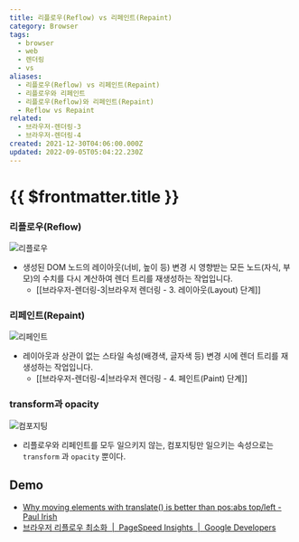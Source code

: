```yaml
---
title: 리플로우(Reflow) vs 리페인트(Repaint)
category: Browser
tags:
  - browser
  - web
  - 렌더링
  - vs
aliases:
  - 리플로우(Reflow) vs 리페인트(Repaint)
  - 리플로우와 리페인트
  - 리플로우(Reflow)와 리페인트(Repaint)
  - Reflow vs Repaint
related:
  - 브라우저-렌더링-3
  - 브라우저-렌더링-4
created: 2021-12-30T04:06:00.000Z
updated: 2022-09-05T05:04:22.230Z
---
```


# {{ $frontmatter.title }}

### 리플로우(Reflow)

![리플로우](https://developers.google.com/web/fundamentals/performance/rendering/images/simplify-paint-complexity-and-reduce-paint-areas/frame.jpg)

- 생성된 DOM 노드의 레이아웃(너비, 높이 등) 변경 시 영향받는 모든 노드(자식, 부모)의 수치를 다시 계산하여 렌더 트리를 재생성하는 작업입니다.
  - [[브라우저-렌더링-3|브라우저 렌더링 - 3. 레이아웃(Layout) 단계]]

### 리페인트(Repaint)

![리페인트](https://developers.google.com/web/fundamentals/performance/rendering/images/simplify-paint-complexity-and-reduce-paint-areas/frame-no-layout.jpg)

- 레이아웃과 상관이 없는 스타일 속성(배경색, 글자색 등) 변경 시에 렌더 트리를 재생성하는 작업입니다.
  - [[브라우저-렌더링-4|브라우저 렌더링 - 4. 페인트(Paint) 단계]]

### transform과 opacity

![컴포지팅](https://developers.google.com/web/fundamentals/performance/rendering/images/stick-to-compositor-only-properties-and-manage-layer-count/frame-no-layout-paint.jpg?hl=ko)

- 리플로우와 리페인트를 모두 일으키지 않는, 컴포지팅만 일으키는 속성으로는 `transform` 과 `opacity` 뿐이다.

## Demo

- [Why moving elements with translate() is better than pos:abs top/left - Paul Irish](https://www.paulirish.com/2012/why-moving-elements-with-translate-is-better-than-posabs-topleft/)
- [브라우저 리플로우 최소화  |  PageSpeed Insights  |  Google Developers](https://developers.google.com/speed/docs/insights/browser-reflow?hl=ko)
